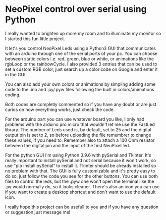 # NeoPixel control over serial using Python

I really wanted to brighten up more my room and to illuminate my monitor so I started this fun little project.

It let's you control NeoPixel Leds using a Python3 GUI that communicates with an arduino through one of the serial ports of your pc.
You can choose between static colors i.e. red, green, blue or white, or animations like the rgbLoop or the rainbowCycle.
I also provided 3 entries that can be used to set a custom RGB color, just search up a color code on Google and enter it in the GUI.

You can also add your own colors or animations by simpling adding some code to the .ino and .py/.pyw files following the built in colors/animations coding.

Both codes are completly commented so if you have any doubt or are just curios on how everything works, just check the code.

For the arduino part you can use whatever board you like, I only had problems with the arduino pro micro that wouldn't let me use the FastLed library. The number of Leds used is, by default, set to 25 and the digital output pin is set to 2, so before uploading the file remembrer to change these values, if you need to. Remember also to attach a 100 Ohm resistor between the digital pin and the input of the first NeoPixel led.

For the python GUI I'm using Python 3.9.6 with pySerial and Tkinter. It's really important to install pySerial and not serial because it won't work, so use "pip install pySerial" to install it. Tkinter should be already installed so no problem with that. The GUI is fully customizable and it's pretty easy to do so, just follow the code you see for the other buttons. You can use both files to control the leds, but the .pyw one won't open the terminal like the .py would normally do, so it looks cleaner. There's also an icon you can use if you want to create a desktop shortcut and don't want to use the default icon.

I really hope this project can be usefull to you and if you have any question or suggestion just message me!
